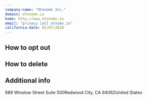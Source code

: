 ```yaml
---
company-name: "Otonomo Inc."
domain: otonomo.io
home: http://www.otonomo.io
email: "privacy [at] otnomo.io"
california-date: 02/07/2020
---
```

## How to opt out




## How to delete




## Additional info




889 Winslow Street Suite 500Redwood City, CA 94062United States













